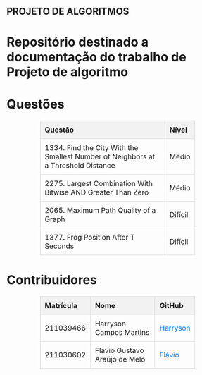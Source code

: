 ## PROJETO DE ALGORITMOS

# Repositório destinado a documentação do trabalho de Projeto de algoritmo

# Questões

<title>Tabela de Questões</title>
<style>
    table {
        width: 50%;
        border-collapse: collapse;
        margin: 20px auto;
    }
    th, td {
        padding: 10px;
        text-align: left;
        border: 1px solid #ddd;
    }
    th {
        background-color: #f2f2f2;
    }
    tr:hover {
        background-color: #f9f9f9;
    }
</style>
</head>
<body>

<table>
    <thead>
        <tr>
            <th>Questão</th>
            <th>Nível</th>
        </tr>
    </thead>
    <tbody>
        <tr>
            <td>1334. Find the City With the Smallest Number of Neighbors at a Threshold Distance</td>
            <td>Médio</td>
        </tr>
        <tr>
            <td>2275. Largest Combination With Bitwise AND Greater Than Zero</td>
            <td>Médio</td>
        </tr>
        <tr>
            <td>2065. Maximum Path Quality of a Graph</td>
            <td>Difícil</td>
        </tr>
        <tr>
            <td>1377. Frog Position After T Seconds</td>
            <td>Difícil</td>
        </tr>
    </tbody>
</table>

</body>
</html>


# Contribuidores

<title>Tabela de Alunos</title>
<style>
    table {
        width: 70%;
        border-collapse: collapse;
        margin: 20px auto;
    }
    th, td {
        padding: 10px;
        text-align: left;
        border: 1px solid #ddd;
    }
    th {
        background-color: #f2f2f2;
    }
    tr:hover {
        background-color: #f9f9f9;
    }
    a {
        color: #007bff;
        text-decoration: none;
    }
    a:hover {
        text-decoration: underline;
    }
</style>
</head>
<body>

<table>
    <thead>
        <tr>
            <th>Matrícula</th>
            <th>Nome</th>
            <th>GitHub</th>
        </tr>
    </thead>
    <tbody>
        <tr>
            <td>211039466</td>
            <td>Harryson Campos Martins</td>
            <td><a href="https://github.com/harry-cmartin" target="_blank">Harryson</a></td>
        </tr>
        <tr>
            <td>211030602</td>
            <td>Flavio Gustavo Araújo de Melo</td>
            <td><a href="https://github.com/flavioovatsug" target="_blank">Flávio</a></td>
        </tr>
    </tbody>
</table>

</body>
</html>
